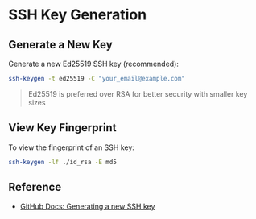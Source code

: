 # SSH Key Generation

## Generate a New Key

Generate a new Ed25519 SSH key (recommended):

```sh
ssh-keygen -t ed25519 -C "your_email@example.com"
```

> Ed25519 is preferred over RSA for better security with smaller key sizes

## View Key Fingerprint

To view the fingerprint of an SSH key:

```sh
ssh-keygen -lf ./id_rsa -E md5
``` 

## Reference
- [GitHub Docs: Generating a new SSH key](https://docs.github.com/en/authentication/connecting-to-github-with-ssh/generating-a-new-ssh-key-and-adding-it-to-the-ssh-agent) 
